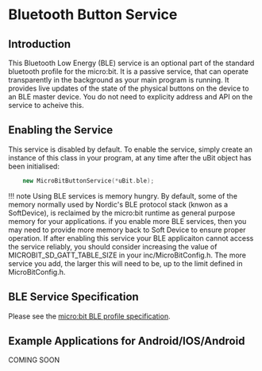 # Bluetooth Button Service

## Introduction

This Bluetooth Low Energy (BLE) service is an optional part of the standard bluetooth profile for the micro:bit. It is a passive service, that can operate transparently in the 
background as your main program is running. It provides live updates of the state of the physical buttons on the device to an BLE master device. You do not need to explicity address and API on the service to acheive this.

## Enabling the Service

This service is disabled by default. To enable the service, simply create an instance of this class in your program, at any time after the uBit object has been initialised:

```c++
    new MicroBitButtonService(*uBit.ble);
```

!!! note
    Using BLE services is memory hungry. By default, some of the memory normally used by Nordic's BLE protocol stack (knwon as a SoftDevice), is reclaimed by the micro:bit runtime as general purpose memory for your applications. if you enable more BLE services, then you may need to provide more memory back to Soft Device to ensure proper operation. If after enabling this service your BLE applicaiton cannot access the service reliably, you should consider increasing the value of MICROBIT_SD_GATT_TABLE_SIZE in your inc/MicroBitConfig.h. The more service you add, the larger this will need to be, up to the limit defined in MicroBitConfig.h.

## BLE Service Specification

 Please see the [micro:bit BLE profile specification](/ble/profile-specification.zip).

## Example Applications for Android/IOS/Android

 COMING SOON






